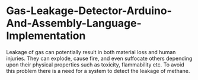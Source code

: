 # Gas-Leakage-Detector-Arduino-And-Assembly-Language-Implementation
Leakage of gas can potentially result in both material loss and human  injuries. They can explode, cause fire, and even suffocate others depending  upon their physical properties such as toxicity, flammability etc. To avoid this problem there is a  need for a system to detect the leakage of methane.
